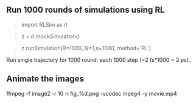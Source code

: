 ## Run 1000 rounds of simulations using RL 

> import RLSim as rl

> z = rl.mockSimulation()

> z.runSimulation(R=1000, N=1,s=1000, method='RL')

Run single trajectory for 1000 round, each 1000 step (=2 fs*1000 = 2 ps).

## Animate the images

ffmpeg -f image2 -r 10 -i fig_%d.png -vcodec mpeg4 -y movie.mp4

##
